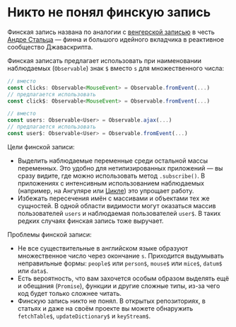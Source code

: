# Никто не понял финскую запись

Финская запись названа по аналогии с [венгерской записью](https://ru.wikipedia.org/wiki/%D0%92%D0%B5%D0%BD%D0%B3%D0%B5%D1%80%D1%81%D0%BA%D0%B0%D1%8F_%D0%BD%D0%BE%D1%82%D0%B0%D1%86%D0%B8%D1%8F) в честь [Андре Стальца](https://twitter.com/andrestaltz) — финна и большого идейного вкладчика в реактивное сообщество Джаваскрипта.

Финская записать предлагает использовать при наименовании наблюдаемых (`Observable`) знак `$` вместо `s` для множественного числа:
```typescript
// вместо
const clicks: Observable<MouseEvent> = Observable.fromEvent(...)
// предлагается использовать
const click$: Observable<MouseEvent> = Observable.fromEvent(...)

// вместо
const users: Observable<User> = Observable.ajax(...)
// предлагается использовать
const user$: Observable<User> = Observable.fromEvent(...)
```
Цели финской записи:
* Выделить наблюдаемые переменные среди остальной массы переменных. Это удобно для нетипизированных приложений — вы сразу видите, где можно использовать метод `.subscribe()`. В приложениях с интенсивным использованием наблюдаемых (например, на Ангуляре или [Цикле](https://cycle.js.org/)) это упрощает работу.
* Избежать пересечения имён с массивами и объектами тех же сущностей. В одной области видимости могут оказаться массив пользователей `users` и наблюдаемая пользователей `user$`. В таких редких случаях финская запись тоже выручает.

Проблемы финской записи:
* Не все существительные в английском языке образуют множественное число через окончание `s`. Приходится выдумывать неправильные формы: `people$` или `person$`, `mouse$` или `mice$`, `datum$` или `data$`.
* Есть вероятность, что вам захочется особым образом выделять ещё и обещания (`Promise`), функции и другие сложные типы, из-за чего код будет только сложнее читать.
* Финскую запись никто не понял. В открытых репозиториях, в статьях и даже на своём проекте вы можете обнаружить `fetchTable$`, `updateDictionary$` и `keyStream$`.
